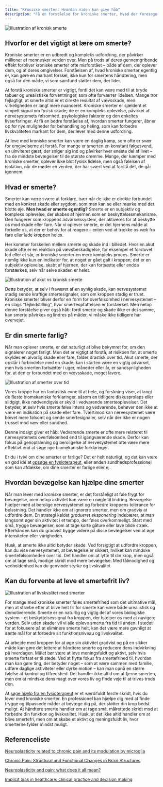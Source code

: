 ```yaml
---
title: "Kroniske smerter: Hvordan viden kan give håb"
description: "Få en forståelse for kroniske smerter, hvad der foresager dem, og hvordan man bedst håndterer dem."
---
```


![Illustration af kronisk smerte](/images/articles/Kroniske_smerter.webp)


## Hvorfor er det vigtigt at lære om smerte?

Kroniske smerter er en udbredt og kompleks udfordring, der påvirker millioner af mennesker verden over. Men på trods af deres gennemgribende effekt forbliver kroniske smerter ofte misforstået – både af dem, der oplever dem, og af deres omgivelser. Forståelsen af, hvad kroniske smerter egentlig er, kan gøre en markant forskel, ikke kun for smertens håndtering, men også for den måde, vi som samfund støtter dem, der lider.

At forstå kroniske smerter er vigtigt, fordi det kan være med til at bryde tabuer og urealistiske forventninger, som ofte forværrer lidelsen. Mange tror fejlagtigt, at smerte altid er et direkte resultat af vævsskade, men virkeligheden er langt mere nuanceret. Kroniske smerter er sjældent et simpelt signal om fysisk skade; de er en kompleks oplevelse, påvirket af nervesystemets følsomhed, psykologiske faktorer og den enkeltes livserfaringer. At få en bedre forståelse af, hvordan smerter fungerer, åbner op for nye muligheder for behandling og heling, som kan forbedre livskvaliteten markant for dem, der lever med denne udfordring.

At leve med kroniske smerter kan være en daglig kamp, som ofte er svær for omgivelserne at forstå. For mange er smerten en konstant følgesvend, en uinviteret gæst, der sniger sig ind og påvirker hver eneste del af livet – fra de mindste bevægelser til de største drømme. Mange, der kæmper med kroniske smerter, oplever ikke blot fysisk lidelse, men også følelsen af isolation, når de møder en verden, der har svært ved at forstå det, de går igennem.


## Hvad er smerte?

Smerter kan være svære at forklare, især når de ikke er direkte forbundet med en konkret skade eller sygdom, som man kan se eller mærke med det blotte øje. **Men hvad er smerte egentlig?** Smerte er en subjektiv og kompleks oplevelse, der skabes af hjernen som en beskyttelsesmekanisme. Den fungerer som kroppens advarselssystem, der aktiveres for at beskytte os mod skade eller fare. Når vi oplever smerte, er det hjernens måde at fortælle os, at der er behov for at reagere – enten ved at trække os væk fra fare eller lade kroppen heles.

Her kommer forskellen mellem smerte og skade ind i billedet. Hvor en akut skade ofte er en reaktion på vævsbeskadigelse, for eksempel et forstuvet led eller et sår, er kroniske smerter en mere kompleks proces. Smerte er nemlig ikke kun en indikator for, at noget er gået galt i kroppen; det er en subjektiv oplevelse, skabt af hjernen, der kan fortsætte eller endda forstærkes, selv når selve skaden er helet.


![Illustration af akut vs kronisk smerte](/images/articles/Smerte_akutvskronisk.png)


Dette betyder, at selv i fraværet af en synlig skade, kan nervesystemet stadig sende kraftige smertesignaler, som om kroppen stadig er truet. Kroniske smerter bliver derfor en form for overfølsomhed i nervesystemet – en slags "fejlindstilling", hvor smerteopfattelsen er forstærket. Men netop denne forståelse giver også håb: fordi smerte og skade ikke er det samme, kan smerte påvirkes og lindres på måder, vi måske ikke tidligere har overvejet.


## Er din smerte farlig? 

Når man oplever smerte, er det naturligt at blive bekymret for, om den signalerer noget farligt. Men det er vigtigt at forstå, at risikoen for, at smerte skyldes en alvorlig skade eller fare, falder drastisk over tid. Akut smerte, der opstår i forbindelse med en skade, kan i starten være en vigtig advarsel, men hvis smerten fortsætter i uger, måneder eller år, er sandsynligheden for, at den er forbundet med en vævsskade, meget lavere.


![Illustration af smerter over tid](/images/articles/Smerter_over_tid.png)


Vores kroppe har en fantastisk evne til at hele, og forskning viser, at langt de fleste biomekaniske forklaringer, såsom en tidligere diskusprolaps eller slidgigt, ikke nødvendigvis er skyld i vedvarende smerteoplevelser. Det betyder, at selv hvis smerte føles intens og vedvarende, behøver den ikke at være en indikation på skade eller fare. Tværtimod kan nervesystemet være blevet mere følsomt og sende smertesignaler, selv når der ikke er nogen trussel mod væv eller sundhed.

Denne indsigt giver et håb: Vedvarende smerte er ofte mere relateret til nervesystemets overfølsomhed end til igangværende skade. Derfor kan fokus på genoptræning og beroligelse af nervesystemet ofte være mere effektivt end at søge nye biomekaniske forklaringer.

Er du i tvivl om dine smerter er farlige? Det er helt naturligt, og det kan være en god idé at [opsøge en fysioterapeut](https://www.fysfinder.dk/), eller anden sundhedsprofessionel som kan afdække, om dine smerter er farlige eller ej.


## Hvordan bevægelse kan hjælpe dine smerter

Når man lever med kroniske smerter, er det forståeligt at føle frygt for bevægelse, men netop aktivitet kan være en nøgle til lindring. Bevægelse hjælper med at berolige nervesystemet og forbedre kroppens tolerance for belastning. Det handler ikke om at ignorere smerter, men om gradvis at udfordre dem. En strategi kaldet *gradueret eksponering* indebærer, at man langsomt øger sin aktivitet i et tempo, der føles overkommeligt. Start med små, trygge bevægelser, som at tage korte gåture eller lave blide stræk. Efterhånden kan du gradvist bygge videre på disse bevægelser ved at øge intensiteten eller varigheden.

Husk, at smerte ikke altid betyder skade. Ved forsigtigt at udfordre kroppen, kan du vise nervesystemet, at bevægelse er sikkert, hvilket kan mindske smertefølsomheden over tid. Det handler om at lytte til din krop, men også om at tage små, modige skridt mod mere bevægelse. Med tålmodighed og vedholdenhed kan du genvinde styrke og livskvalitet.


## Kan du forvente at leve et smertefrit liv?


![Illustration af livskvalitet med smerter](/images/articles/Smerter_livskvalitet.webp)


For mange med kroniske smerter føles smertefrihed som det ultimative mål, men at stræbe efter at blive helt fri for smerte kan være både urealistisk og demotiverende. Smerte er en naturlig og vigtig del af vores biologiske system – et beskyttelsessignal fra kroppen, der hjælper os med at navigere verden. Selv uden skader vil vi alle opleve smerte fra tid til anden. I stedet for at fokusere på at eliminere smerte helt, kan det være mere gavnligt at sætte mål for at forbedre sit funktionsniveau og livskvalitet.

At arbejde med kroppen for at øge sin aktivitet gradvist og på en sikker måde kan gøre det lettere at håndtere smerte og reducere dens indvirkning på hverdagen. Målet bør være at leve meningsfuldt og aktivt, selv hvis smerte fortsat er til stede. Ved at flytte fokus fra smertefrihed til, hvordan man kan gøre ting, der betyder noget – som at være sammen med familie, udføre daglige aktiviteter eller dyrke motion – kan man opnå en større følelse af kontrol og tilfredshed. Det handler ikke altid om at fjerne smerten, men om at mindske dens magt over vores liv og finde veje til at trives trods den.

At [søge hjælp fra en fysioterapeut](https://www.fysfinder.dk/) er et værdifuldt første skridt, hvis du lever med kroniske smerter. En professionel kan hjælpe dig med at finde trygge og tilpassede måder at bevæge dig på, der støtter din krop bedst muligt. At håndtere smerte handler om at tage små, målrettede skridt mod at forbedre din funktion og livskvalitet. Husk, at det ikke altid handler om at blive smertefri, men om at skabe et aktivt og meningsfuldt liv, hvor smerterne fylder mindst muligt.


## Referenceliste

[Neuroplasticity related to chronic pain and its modulation by microglia](https://inflammregen.biomedcentral.com/articles/10.1186/s41232-019-0091-2&#8203;:contentReference[oaicite:0]{index=0})

[Chronic Pain: Structural and Functional Changes in Brain Structures](https://www.mdpi.com/1422-0067/20/13/3130&#8203;:contentReference[oaicite:1]{index=1})

[Neuroplasticity and pain: what does it all mean?](https://www.mja.com.au/journal/2020/212/11/neuroplasticity-and-pain-what-does-it-all-mean&#8203;:contentReference[oaicite:2]{index=2}.)

[Implicit bias in healthcare: clinical practice and decision making](https://psnet.ahrq.gov/issue/implicit-bias-healthcare-clinical-practice-research-and-decision-making&#8203;:contentReference[oaicite:3])
